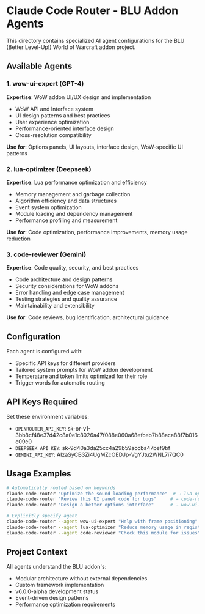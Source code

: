 # Claude Code Router - BLU Addon Agents

This directory contains specialized AI agent configurations for the BLU (Better Level-Up!) World of Warcraft addon project.

## Available Agents

### 1. wow-ui-expert (GPT-4)
**Expertise**: WoW addon UI/UX design and implementation
- WoW API and Interface system
- UI design patterns and best practices  
- User experience optimization
- Performance-oriented interface design
- Cross-resolution compatibility

**Use for**: Options panels, UI layouts, interface design, WoW-specific UI patterns

### 2. lua-optimizer (Deepseek)
**Expertise**: Lua performance optimization and efficiency
- Memory management and garbage collection
- Algorithm efficiency and data structures
- Event system optimization
- Module loading and dependency management
- Performance profiling and measurement

**Use for**: Code optimization, performance improvements, memory usage reduction

### 3. code-reviewer (Gemini)
**Expertise**: Code quality, security, and best practices
- Code architecture and design patterns
- Security considerations for WoW addons
- Error handling and edge case management
- Testing strategies and quality assurance
- Maintainability and extensibility

**Use for**: Code reviews, bug identification, architectural guidance

## Configuration

Each agent is configured with:
- Specific API keys for different providers
- Tailored system prompts for WoW addon development
- Temperature and token limits optimized for their role
- Trigger words for automatic routing

## API Keys Required

Set these environment variables:
- `OPENROUTER_API_KEY`: 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
- `DEEPSEEK_API_KEY`: sk-9d40a3da25cc4a29b59accba47bef9bf  
- `GEMINI_API_KEY`: AIzaSyCB3Zi4UgMZcOEDJp-VgYJtu2WNL7i7QC0

## Usage Examples

```bash
# Automatically routed based on keywords
claude-code-router "Optimize the sound loading performance"  # → lua-optimizer
claude-code-router "Review this UI panel code for bugs"     # → code-reviewer  
claude-code-router "Design a better options interface"      # → wow-ui-expert

# Explicitly specify agent
claude-code-router --agent wow-ui-expert "Help with frame positioning"
claude-code-router --agent lua-optimizer "Reduce memory usage in registry"
claude-code-router --agent code-reviewer "Check this module for issues"
```

## Project Context

All agents understand the BLU addon's:
- Modular architecture without external dependencies
- Custom framework implementation
- v6.0.0-alpha development status
- Event-driven design patterns
- Performance optimization requirements
